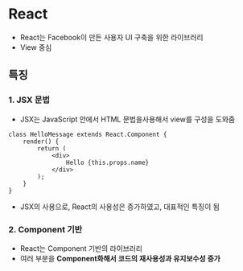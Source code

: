 # React

- React는 Facebook이 만든 사용자 UI 구축을 위한 라이브러리
- View 중심

## 특징

### 1. JSX 문법

- JSX는 JavaScript 안에서 HTML 문법을사용해서 view를 구성을 도와줌

```react
class HelloMessage extends React.Component {
    render() {
        return (
        	<div>
            	Hello {this.props.name}
            </div>
        );
    }
}
```

- JSX의 사용으로, React의 사용성은 증가하였고, 대표적인 특징이 됨

### 2. Component 기반

- React는 Component 기반의 라이브러리
- 여러 부분을 **Component화해서 코드의 재사용성과 유지보수성 증가**